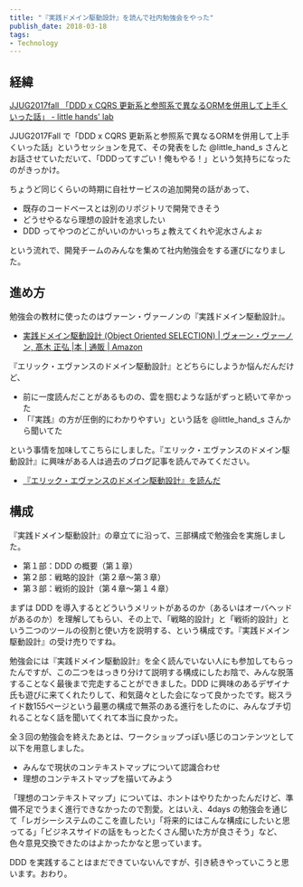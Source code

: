 ```yaml
---
title: "『実践ドメイン駆動設計』を読んで社内勉強会をやった"
publish_date: 2018-03-18
tags:
- Technology
---
```


## 経緯
[JJUG2017fall 「DDD x CQRS 更新系と参照系で異なるORMを併用して上手くいった話」 - little hands' lab](https://little-hands.hatenablog.com/entry/jjug2017fall)

JJUG2017Fall で「DDD x CQRS 更新系と参照系で異なるORMを併用して上手くいった話」というセッションを見て、その発表をした @little_hand_s さんとお話させていただいて、「DDDってすごい！俺もやる！」という気持ちになったのがきっかけ。

ちょうど同じくらいの時期に自社サービスの追加開発の話があって、

- 既存のコードベースとは別のリポジトリで開発できそう
- どうせやるなら理想の設計を追求したい
- DDD ってやつのどこがいいのかいっちょ教えてくれや泥水さんよぉ

という流れで、開発チームのみんなを集めて社内勉強会をする運びになりました。

## 進め方
勉強会の教材に使ったのはヴァーン・ヴァーノンの『実践ドメイン駆動設計』。

- [実践ドメイン駆動設計 (Object Oriented SELECTION) | ヴォーン・ヴァーノン, 髙木 正弘 |本 | 通販 | Amazon](https://www.amazon.co.jp/dp/479813161X)

『エリック・エヴァンスのドメイン駆動設計』とどちらにしようか悩んだんだけど、

- 前に一度読んだことがあるものの、雲を掴むような話がずっと続いて辛かった
- 「『実践』の方が圧倒的にわかりやすい」という話を @little_hand_s さんから聞いてた

という事情を加味してこちらにしました。『エリック・エヴァンスのドメイン駆動設計』に興味がある人は過去のブログ記事を読んでみてください。

- [『エリック・エヴァンスのドメイン駆動設計』を読んだ](/2017/09/1506211200)

## 構成
『実践ドメイン駆動設計』の章立てに沿って、三部構成で勉強会を実施しました。

- 第１部：DDD の概要（第１章）
- 第２部：戦略的設計（第２章〜第３章）
- 第３部：戦術的設計（第４章〜第１４章）

まずは DDD を導入するとどういうメリットがあるのか（あるいはオーバヘッドがあるのか）を理解してもらい、その上で、「戦略的設計」と「戦術的設計」という二つのツールの役割と使い方を説明する、という構成です。『実践ドメイン駆動設計』の受け売りですね。

勉強会には『実践ドメイン駆動設計』を全く読んでいない人にも参加してもらったんですが、この二つをはっきり分けて説明する構成にしたお陰で、みんな脱落することなく最後まで完走することができました。DDD に興味のあるデザイナ氏も遊びに来てくれたりして、和気藹々とした会になって良かったです。総スライド数155ページという最悪の構成で無茶のある進行をしたのに、みんなブチ切れることなく話を聞いてくれて本当に良かった。

全３回の勉強会を終えたあとは、ワークショップっぽい感じのコンテンツとして以下を用意しました。

- みんなで現状のコンテキストマップについて認識合わせ
- 理想のコンテキストマップを描いてみよう

「理想のコンテキストマップ」については、ホントはやりたかったんだけど、準備不足でうまく進行できなかったので割愛。とはいえ、4days の勉強会を通じて「レガシーシステムのここを直したい」「将来的にはこんな構成にしたいと思ってる」「ビジネスサイドの話をもっとたくさん聞いた方が良さそう」など、色々意見交換できたのはよかったかなと思っています。

DDD を実践することはまだできていないんですが、引き続きやっていこうと思います。おわり。